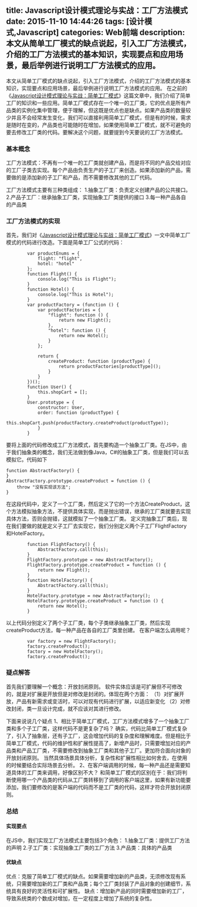 title: Javascript设计模式理论与实战：工厂方法模式
date: 2015-11-10 14:44:26
tags: [设计模式,Javascript]
categories: Web前端
description: 本文从简单工厂模式的缺点说起，引入工厂方法模式，介绍的工厂方法模式的基本知识，实现要点和应用场景，最后举例进行说明工厂方法模式的应用。
---
本文从简单工厂模式的缺点说起，引入工厂方法模式，介绍的工厂方法模式的基本知识，实现要点和应用场景，最后举例进行说明工厂方法模式的应用。
在之前的《[Javascript设计模式理论与实战：简单工厂模式](http://luopq.com/2015/11/03/design-pattern-factory/)》这篇文章中，我们介绍了简单工厂的知识和一些应用。简单工厂模式存在一个唯一的工厂类，它的优点是所有产品类的实例化集中管理，便于理解，但这既是优点也是缺点。如果产品类的数量较少并且不会经常发生变化，我们可以直接利用简单工厂模式，但是有的时候，需求是随时在变的，产品类也可能随时在增加，如果使用简单工厂模式，就不可避免的要去修改工厂类的代码。要解决这个问题，就要提到今天要说的工厂方法模式。

### 基本概念
工厂方法模式：不再有一个唯一的工厂类就创建产品，而是将不同的产品交给对应的工厂子类去实现。每个产品由负责生产的子工厂来创造。如果添加新的产品，需要做的是添加新的子工厂和产品，而不需要修改其他的工厂代码。

工厂方法模式主要有三种类组成：
1.抽象工厂类：负责定义创建产品的公共接口。
2.产品子工厂：继承抽象工厂类，实现抽象工厂类提供的接口
3.每一种产品各自的产品类

### 工厂方法模式的实现
首先，我们对《[Javascript设计模式理论与实战：简单工厂模式](http://luopq.com/2015/11/03/design-pattern-factory/)》一文中简单工厂模式的代码进行改造。下面是简单工厂公式的代码：
```       
        var productEnums = {
            flight: "flight",
            hotel: "hotel"
        };
        function Flight() {
            console.log("This is Flight");
        }
        function Hotel() {
            console.log("This is Hotel");
        }
        var productFactory = (function () {
            var productFactories = {
                "flight": function () {
                    return new Flight();
                },
                "hotel": function () {
                    return new Hotel();
                }
            };
            
            return {
                createProduct: function (productType) {
                    return productFactories[productType]();
                }
            }
        })();
        function User() {
            this.shopCart = [];
        }
        User.prototype = {
            constructor: User,
            order: function (productType) {
                this.shopCart.push(productFactory.createProduct(productType));
            }
        }  
```
要将上面的代码修改成工厂方法模式，首先要构造一个抽象工厂类。在JS中，由于我们抽象类的概念，我们无法做到像Java，C#的抽象工厂类，但是我们可以去模拟它。代码如下
```
function AbstractFactory() {
}
AbstractFactory.prototype.createProduct = function () {
    throw "没有实现该方法";
}  
```
在这段代码中，定义了一个工厂类，然后定义了它的一个方法CreateProduct，这个方法模拟抽象方法，不提供具体实现，而是抛出错误，继承的工厂类就要去实现具体方法，否则会抛错，这就模拟了一个抽象工厂类。
定义完抽象工厂类后，现在我们要做的就是定义子工厂去实现它，我们分别定义两个子工厂FlightFactory和HotelFactory。
```
        function FlightFactory() {
            AbstractFactory.call(this);
        }
        FlightFactory.prototype = new AbstractFactory();
        FlightFactory.prototype.createProduct = function () {
            return new Flight();
        }
        function HotelFactory() {
            AbstractFactory.call(this);
        }
        HotelFactory.prototype = new AbstractFactory();
        HotelFactory.prototype.createProduct = function () {
            return new Hotel();
        }  
```
以上代码分别定义了两个子工厂类，每个子类继承抽象工厂类，然后实现createProduct方法，每一种产品在各自的工厂类里创建。
在客户端怎么调用呢？
```
        var factory = new FlightFactory();
        factory.createProduct();
        factory = new HotelFactory();
        factory.createProduct();  
```

### 疑点解答
首先我们要理解一个概念：开放封闭原则。
软件实体应该是可扩展但不可修改的，就是对扩展是开放但是对修改是封闭的。体现在两个方面：
（1）对扩展开放，产品有新需求或变活时，可以对现有代码进行扩展，以适应新变化
（2）对修改封闭，类一旦设计完成，就不应该对其进行修改。

下面来说说几个疑点
1、相比于简单工厂模式，工厂方法模式增多了一个抽象工厂类和多个子工厂类，这样代码不是更复杂了吗？
确实，代码比简单工厂模式复杂了，引入了抽象层，还有子工厂，这会增加代码的复杂度和理解难度。但是相比于简单工厂模式，代码的维护性和扩展性提高了，新增产品时，只需要增加对应的产品类和产品工厂类，不需要修改到抽象工厂类和其他子工厂。更加符合面向对象的开放封闭原则。
当然具体场景具体分析，复杂性和扩展性相比如何舍去，在使用的时候要结合实际场景去分析。
2、在客户端调用的时候，每一种产品还是需要知道具体的工厂类来调用，好像区别不大？
和简单工厂模式的区别在于：我们将判断使用哪一个产品类的代码从工厂类转移到了调用的客户端这里，如果有新功能要添加，我们要修改的是客户端的代码而不是工厂类的代码，这样才符合开放封闭原则。

### 总结
#### 实现要点
在JS中，我们实现工厂方法模式主要包括3个角色：
1.抽象工厂类：提供工厂方法的声明
2.子工厂类：实现抽象工厂类的工厂方法
3.产品类：具体的产品类

#### 优缺点
优点：克服了简单工厂模式的缺点。如果需要增加新的产品类，无须修改现有系统，只需要增加新的工厂类和产品类；每个工厂类封装了产品对象的创建细节，系统具有良好的灵活性和可扩展性。
缺点：增加新产品的同时需要增加新的工厂，导致系统类的个数成对增加，在一定程度上增加了系统的复杂性。
